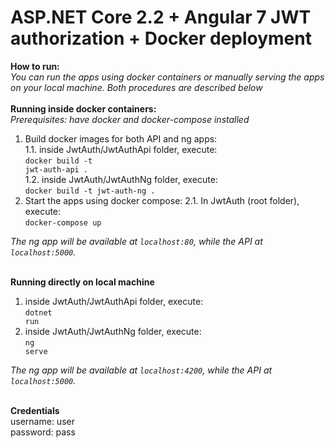 # ASP.NET Core 2.2 + Angular 7 JWT authorization + Docker deployment

<b>How to run:</b><br>
<i>You can run the apps using docker containers or manually serving the apps on your local machine. Both procedures are described below</i><br>
<br>
<b>Running inside docker containers:</b><br>
<i>Prerequisites: have docker and docker-compose installed</i>
1. Build docker images for both API and ng apps:<br>
  1.1. inside JwtAuth/JwtAuthApi folder, execute: 
  <br><code>docker build -t jwt-auth-api .</code><br>
  1.2. inside JwtAuth/JwtAuthNg folder, execute: 
  <br><code>docker build -t jwt-auth-ng .</code><br>
2. Start the apps using docker compose:
  2.1. In JwtAuth (root folder), execute: 
  <br><code>docker-compose up</code><br>

<i>The ng app will be available at <code>localhost:80</code>, while the API at <code>localhost:5000</code>.</i>
<br><br>

<b>Running directly on local machine</b><br>
1. inside JwtAuth/JwtAuthApi folder, execute: 
  <br><code>dotnet run</code><br>
2. inside JwtAuth/JwtAuthNg folder, execute: 
  <br><code>ng serve</code><br>
  
  <i>The ng app will be available at <code>localhost:4200</code>, while the API at <code>localhost:5000</code>.</i>
  
  <br>
  <b>Credentials</b><br>
  username: user<br>
  password: pass
